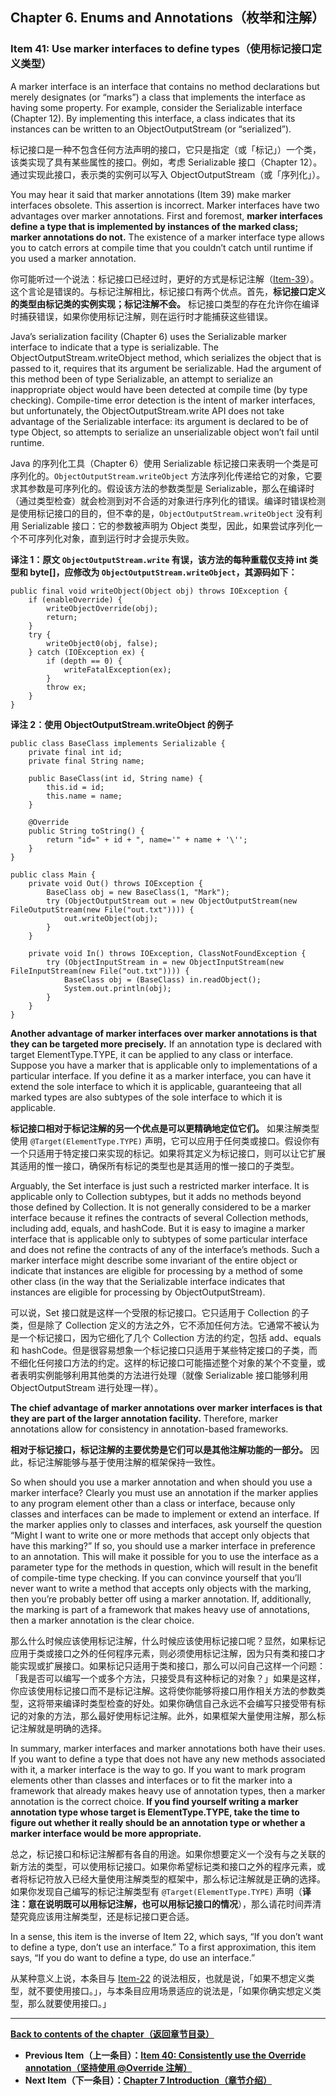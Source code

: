 ## Chapter 6. Enums and Annotations（枚举和注解）

### Item 41: Use marker interfaces to define types（使用标记接口定义类型）

A marker interface is an interface that contains no method declarations but merely designates (or “marks”) a class that implements the interface as having some property. For example, consider the Serializable interface (Chapter 12). By implementing this interface, a class indicates that its instances can be written to an ObjectOutputStream (or “serialized”).

标记接口是一种不包含任何方法声明的接口，它只是指定（或「标记」）一个类，该类实现了具有某些属性的接口。例如，考虑 Serializable 接口（Chapter 12）。通过实现此接口，表示类的实例可以写入 ObjectOutputStream（或「序列化」）。

You may hear it said that marker annotations (Item 39) make marker interfaces obsolete. This assertion is incorrect. Marker interfaces have two advantages over marker annotations. First and foremost, **marker interfaces define a type that is implemented by instances of the marked class; marker annotations do not.** The existence of a marker interface type allows you to catch errors at compile time that you couldn’t catch until runtime if you used a marker annotation.

你可能听过一个说法：标记接口已经过时，更好的方式是标记注解（[Item-39](/Chapter-6/Chapter-6-Item-39-Prefer-annotations-to-naming-patterns.md)）。这个言论是错误的。与标记注解相比，标记接口有两个优点。首先，**标记接口定义的类型由标记类的实例实现；标记注解不会。** 标记接口类型的存在允许你在编译时捕获错误，如果你使用标记注解，则在运行时才能捕获这些错误。

Java’s serialization facility (Chapter 6) uses the Serializable marker interface to indicate that a type is serializable. The ObjectOutputStream.writeObject method, which serializes the object that is passed to it, requires that its argument be serializable. Had the argument of this method been of type Serializable, an attempt to serialize an inappropriate object would have been detected at compile time (by type checking). Compile-time error detection is the intent of marker interfaces, but unfortunately, the ObjectOutputStream.write API does not take advantage of the Serializable interface: its argument is declared to be of type Object, so attempts to serialize an unserializable object won’t fail until runtime.

Java 的序列化工具（Chapter 6）使用 Serializable 标记接口来表明一个类是可序列化的。`ObjectOutputStream.writeObject` 方法序列化传递给它的对象，它要求其参数是可序列化的。假设该方法的参数类型是 Serializable，那么在编译时（通过类型检查）就会检测到对不合适的对象进行序列化的错误。编译时错误检测是使用标记接口的目的，但不幸的是，`ObjectOutputStream.writeObject` 没有利用 Serializable 接口：它的参数被声明为 Object 类型，因此，如果尝试序列化一个不可序列化对象，直到运行时才会提示失败。

**译注 1：原文 `ObjectOutputStream.write` 有误，该方法的每种重载仅支持 int 类型和 byte[]，应修改为 `ObjectOutputStream.writeObject`，其源码如下：**

```
public final void writeObject(Object obj) throws IOException {
    if (enableOverride) {
        writeObjectOverride(obj);
        return;
    }
    try {
        writeObject0(obj, false);
    } catch (IOException ex) {
        if (depth == 0) {
            writeFatalException(ex);
        }
        throw ex;
    }
}
```

**译注 2：使用 ObjectOutputStream.writeObject 的例子**

```
public class BaseClass implements Serializable {
    private final int id;
    private final String name;

    public BaseClass(int id, String name) {
        this.id = id;
        this.name = name;
    }

    @Override
    public String toString() {
        return "id=" + id + ", name='" + name + '\'';
    }
}

public class Main {
    private void Out() throws IOException {
        BaseClass obj = new BaseClass(1, "Mark");
        try (ObjectOutputStream out = new ObjectOutputStream(new FileOutputStream(new File("out.txt")))) {
            out.writeObject(obj);
        }
    }

    private void In() throws IOException, ClassNotFoundException {
        try (ObjectInputStream in = new ObjectInputStream(new FileInputStream(new File("out.txt")))) {
            BaseClass obj = (BaseClass) in.readObject();
            System.out.println(obj);
        }
    }
}
```

**Another advantage of marker interfaces over marker annotations is that they can be targeted more precisely.** If an annotation type is declared with target ElementType.TYPE, it can be applied to any class or interface. Suppose you have a marker that is applicable only to implementations of a particular interface. If you define it as a marker interface, you can have it extend the sole interface to which it is applicable, guaranteeing that all marked types are also subtypes of the sole interface to which it is applicable.

**标记接口相对于标记注解的另一个优点是可以更精确地定位它们。** 如果注解类型使用 `@Target(ElementType.TYPE)` 声明，它可以应用于任何类或接口。假设你有一个只适用于特定接口来实现的标记。如果将其定义为标记接口，则可以让它扩展其适用的惟一接口，确保所有标记的类型也是其适用的惟一接口的子类型。

Arguably, the Set interface is just such a restricted marker interface. It is applicable only to Collection subtypes, but it adds no methods beyond those defined by Collection. It is not generally considered to be a marker interface because it refines the contracts of several Collection methods, including add, equals, and hashCode. But it is easy to imagine a marker interface that is applicable only to subtypes of some particular interface and does not refine the contracts of any of the interface’s methods. Such a marker interface might describe some invariant of the entire object or indicate that instances are eligible for processing by a method of some other class (in the way that the Serializable interface indicates that instances are eligible for processing by ObjectOutputStream).

可以说，Set 接口就是这样一个受限的标记接口。它只适用于 Collection 的子类，但是除了 Collection 定义的方法之外，它不添加任何方法。它通常不被认为是一个标记接口，因为它细化了几个 Collection 方法的约定，包括 add、equals 和 hashCode。但是很容易想象一个标记接口只适用于某些特定接口的子类，而不细化任何接口方法的约定。这样的标记接口可能描述整个对象的某个不变量，或者表明实例能够利用其他类的方法进行处理（就像 Serializable 接口能够利用 ObjectOutputStream 进行处理一样）。

**The chief advantage of marker annotations over marker interfaces is that they are part of the larger annotation facility.** Therefore, marker annotations allow for consistency in annotation-based frameworks.

**相对于标记接口，标记注解的主要优势是它们可以是其他注解功能的一部分。** 因此，标记注解能够与基于使用注解的框架保持一致性。

So when should you use a marker annotation and when should you use a marker interface? Clearly you must use an annotation if the marker applies to any program element other than a class or interface, because only classes and interfaces can be made to implement or extend an interface. If the marker applies only to classes and interfaces, ask yourself the question “Might I want to write one or more methods that accept only objects that have this marking?” If so, you should use a marker interface in preference to an annotation. This will make it possible for you to use the interface as a parameter type for the methods in question, which will result in the benefit of compile-time type checking. If you can convince yourself that you’ll never want to write a method that accepts only objects with the marking, then you’re probably better off using a marker annotation. If, additionally, the marking is part of a framework that makes heavy use of annotations, then a marker annotation is the clear choice.

那么什么时候应该使用标记注解，什么时候应该使用标记接口呢？显然，如果标记应用于类或接口之外的任何程序元素，则必须使用标记注解，因为只有类和接口才能实现或扩展接口。如果标记只适用于类和接口，那么可以问自己这样一个问题：「我是否可以编写一个或多个方法，只接受具有这种标记的对象？」如果是这样，你应该使用标记接口而不是标记注解。这将使你能够将接口用作相关方法的参数类型，这将带来编译时类型检查的好处。如果你确信自己永远不会编写只接受带有标记的对象的方法，那么最好使用标记注解。此外，如果框架大量使用注解，那么标记注解就是明确的选择。

In summary, marker interfaces and marker annotations both have their uses. If you want to define a type that does not have any new methods associated with it, a marker interface is the way to go. If you want to mark program elements other than classes and interfaces or to fit the marker into a framework that already makes heavy use of annotation types, then a marker annotation is the correct choice. **If you find yourself writing a marker annotation type whose target is ElementType.TYPE, take the time to figure out whether it really should be an annotation type or whether a marker interface would be more appropriate.**

总之，标记接口和标记注解都有各自的用途。如果你想要定义一个没有与之关联的新方法的类型，可以使用标记接口。如果你希望标记类和接口之外的程序元素，或者将标记符放入已经大量使用注解类型的框架中，那么标记注解就是正确的选择。如果你发现自己编写的标记注解类型有 `@Target(ElementType.TYPE)` 声明（**译注：意在说明既可以用标记注解，也可以用标记接口的情况**），那么请花时间弄清楚究竟应该用注解类型，还是标记接口更合适。

In a sense, this item is the inverse of Item 22, which says, “If you don’t want to define a type, don’t use an interface.” To a first approximation, this item says, “If you do want to define a type, do use an interface.”

从某种意义上说，本条目与 [Item-22](/Chapter-4/Chapter-4-Item-22-Use-interfaces-only-to-define-types.md) 的说法相反，也就是说，「如果不想定义类型，就不要使用接口。」，与本条目应用场景适应的说法是，「如果你确实想定义类型，那么就要使用接口。」

---

**[Back to contents of the chapter（返回章节目录）](/Chapter-6/Chapter-6-Introduction.md)**

- **Previous Item（上一条目）：[Item 40: Consistently use the Override annotation（坚持使用 @Override 注解）](/Chapter-6/Chapter-6-Item-40-Consistently-use-the-Override-annotation.md)**
- **Next Item（下一条目）：[Chapter 7 Introduction（章节介绍）](/Chapter-7/Chapter-7-Introduction.md)**
